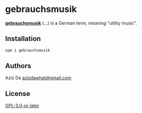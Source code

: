 # gebrauchsmusik

**[gebrauchsmusik](https://en.wikipedia.org/wiki/Gebrauchsmusik)** (...) is a German term, meaning "utility music".

## Installation

```bash
npm i gebrauchsmusik
```

## Authors

Aziz Da <azizdawhat@gmail.com>

## License

[GPL-3.0-or-later]()
